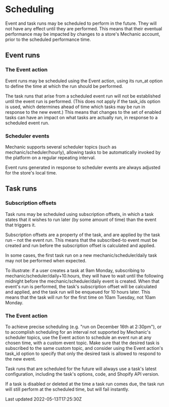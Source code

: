 # Scheduling

Event and task runs may be scheduled to perform in the future. They will not have any effect until they are performed. This means that their eventual performance may be impacted by changes to a store's Mechanic account, prior to the scheduled performance time.

## Event runs

### The Event action

Event runs may be scheduled using the Event action, using its run\_at option to define the time at which the run should be performed.

The task runs that arise from a scheduled event run will not be established until the event run is performed. (This does not apply if the task\_ids option is used, which determines ahead of time which tasks may be run in response to the new event.) This means that changes to the set of enabled tasks can have an impact on what tasks are actually run, in response to a scheduled event run.

### Scheduler events

Mechanic supports several scheduler topics (such as mechanic/scheduler/hourly), allowing tasks to be automatically invoked by the platform on a regular repeating interval.

Event runs generated in response to scheduler events are always adjusted for the store's local time.

## Task runs

### Subscription offsets

Task runs may be scheduled using subscription offsets, in which a task states that it wishes to run later (by some amount of time) than the event that triggers it.

Subscription offsets are a property of the task, and are applied by the task run – not the event run. This means that the subscribed-to event must be created and run before the subscription offset is calculated and applied.

In some cases, the first task run on a new mechanic/scheduler/daily task may not be performed when expected.

To illustrate: if a user creates a task at 9am Monday, subscribing to mechanic/scheduler/daily+10.hours, they will have to wait until the following midnight before the mechanic/scheduler/daily event is created. When that event's run is performed, the task's subscription offset will be calculated and applied, and the task run will be enqueued for 10 hours later. This means that the task will run for the first time on 10am Tuesday, not 10am Monday.

### The Event action

To achieve precise scheduling (e.g. "run on December 16th at 2:30pm"), or to accomplish scheduling for an interval not supported by Mechanic's scheduler topics, use the Event action to schedule an event run at any chosen time, with a custom event topic. Make sure that the desired task is subscribed to the same custom topic, and consider using the Event action's task\_id option to specify that only the desired task is allowed to respond to the new event.

Task runs that are scheduled for the future will always use a task's latest configuration, including the task's options, code, and Shopify API version.

If a task is disabled or deleted at the time a task run comes due, the task run will still perform at the scheduled time, but will fail instantly.

Last updated 2022-05-13T17:25:30Z